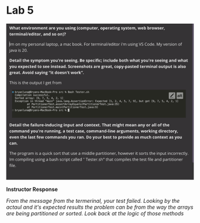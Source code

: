 # Lab 5
![Image](lab5.png)

**Instructor Response**

*From the message from the termerinal, your test failed.
Looking by the actaul and it's expected results
the problem can be from the way the arrays are being partitioned 
or sorted. Look back at the logic of those methods*
